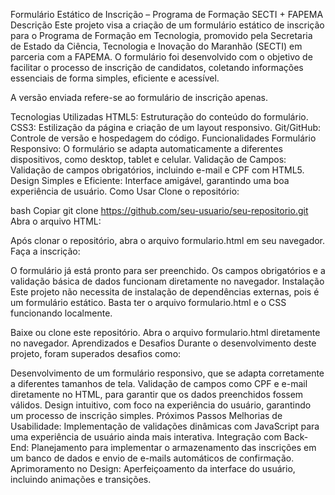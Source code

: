 Formulário Estático de Inscrição – Programa de Formação SECTI + FAPEMA
Descrição
Este projeto visa a criação de um formulário estático de inscrição para o Programa de Formação em Tecnologia, promovido pela Secretaria de Estado da Ciência, Tecnologia e Inovação do Maranhão (SECTI) em parceria com a FAPEMA. O formulário foi desenvolvido com o objetivo de facilitar o processo de inscrição de candidatos, coletando informações essenciais de forma simples, eficiente e acessível.

A versão enviada refere-se ao formulário de inscrição apenas.

Tecnologias Utilizadas
HTML5: Estruturação do conteúdo do formulário.
CSS3: Estilização da página e criação de um layout responsivo.
Git/GitHub: Controle de versão e hospedagem do código.
Funcionalidades
Formulário Responsivo: O formulário se adapta automaticamente a diferentes dispositivos, como desktop, tablet e celular.
Validação de Campos: Validação de campos obrigatórios, incluindo e-mail e CPF com HTML5.
Design Simples e Eficiente: Interface amigável, garantindo uma boa experiência de usuário.
Como Usar
Clone o repositório:

bash
Copiar
git clone https://github.com/seu-usuario/seu-repositorio.git
Abra o arquivo HTML:

Após clonar o repositório, abra o arquivo formulario.html em seu navegador.
Faça a inscrição:

O formulário já está pronto para ser preenchido. Os campos obrigatórios e a validação básica de dados funcionam diretamente no navegador.
Instalação
Este projeto não necessita de instalação de dependências externas, pois é um formulário estático. Basta ter o arquivo formulario.html e o CSS funcionando localmente.

Baixe ou clone este repositório.
Abra o arquivo formulario.html diretamente no navegador.
Aprendizados e Desafios
Durante o desenvolvimento deste projeto, foram superados desafios como:

Desenvolvimento de um formulário responsivo, que se adapta corretamente a diferentes tamanhos de tela.
Validação de campos como CPF e e-mail diretamente no HTML, para garantir que os dados preenchidos fossem válidos.
Design intuitivo, com foco na experiência do usuário, garantindo um processo de inscrição simples.
Próximos Passos
Melhorias de Usabilidade: Implementação de validações dinâmicas com JavaScript para uma experiência de usuário ainda mais interativa.
Integração com Back-End: Planejamento para implementar o armazenamento das inscrições em um banco de dados e envio de e-mails automáticos de confirmação.
Aprimoramento no Design: Aperfeiçoamento da interface do usuário, incluindo animações e transições.
